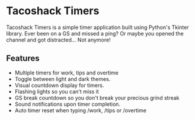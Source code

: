 # Tacoshack Timers

Tacoshack Timers is a simple timer application built using Python's Tkinter library. Ever been on a GS and missed a ping? Or maybe you opened the channel and got distracted... Not anymore!

## Features

- Multiple timers for work, tips and overtime
- Toggle between light and dark themes.
- Visual countdown display for timers.
- Flashing lights so you can't miss it
- GS break countdown so you don't break your precious grind streak
- Sound notifications upon timer completion.
- Auto timer reset when typing /work, /tips or /overtime
